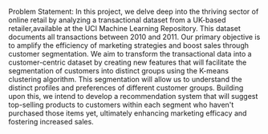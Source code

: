 Problem Statement:
In this project, we delve deep into the thriving sector of online retail by analyzing a transactional dataset from a UK-based retailer,available at the UCI Machine Learning Repository.
This dataset documents all transactions between 2010 and 2011. Our primary objective is to amplify the efficiency of marketing strategies and boost sales through customer segmentation.
We aim to transform the transactional data into a customer-centric dataset by creating new features that will facilitate the segmentation of customers into distinct groups using the K-means
clustering algorithm. This segmentation will allow us to understand the distinct profiles and preferences of different customer groups. Building upon this, we intend to develop a
recommendation system that will suggest top-selling products to customers within each segment who haven't purchased those items yet, ultimately enhancing marketing efficacy and fostering
increased sales.

